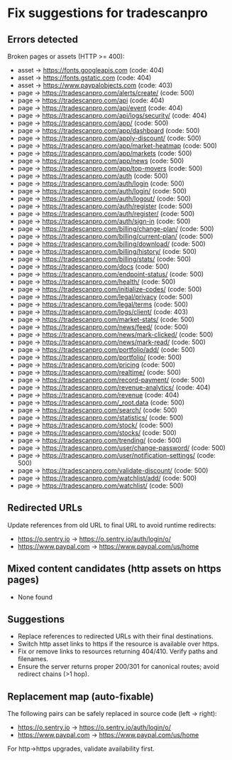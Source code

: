 # Fix suggestions for tradescanpro

## Errors detected

Broken pages or assets (HTTP >= 400):

- asset -> https://fonts.googleapis.com (code: 404)
- asset -> https://fonts.gstatic.com (code: 404)
- asset -> https://www.paypalobjects.com (code: 403)
- page -> https://tradescanpro.com/alerts/create/ (code: 500)
- page -> https://tradescanpro.com/api (code: 404)
- page -> https://tradescanpro.com/api/event (code: 404)
- page -> https://tradescanpro.com/api/logs/security/ (code: 404)
- page -> https://tradescanpro.com/app/ (code: 500)
- page -> https://tradescanpro.com/app/dashboard (code: 500)
- page -> https://tradescanpro.com/apply-discount/ (code: 500)
- page -> https://tradescanpro.com/app/market-heatmap (code: 500)
- page -> https://tradescanpro.com/app/markets (code: 500)
- page -> https://tradescanpro.com/app/news (code: 500)
- page -> https://tradescanpro.com/app/top-movers (code: 500)
- page -> https://tradescanpro.com/auth (code: 500)
- page -> https://tradescanpro.com/auth/login (code: 500)
- page -> https://tradescanpro.com/auth/login/ (code: 500)
- page -> https://tradescanpro.com/auth/logout/ (code: 500)
- page -> https://tradescanpro.com/auth/register (code: 500)
- page -> https://tradescanpro.com/auth/register/ (code: 500)
- page -> https://tradescanpro.com/auth/sign-in (code: 500)
- page -> https://tradescanpro.com/billing/change-plan/ (code: 500)
- page -> https://tradescanpro.com/billing/current-plan/ (code: 500)
- page -> https://tradescanpro.com/billing/download/ (code: 500)
- page -> https://tradescanpro.com/billing/history/ (code: 500)
- page -> https://tradescanpro.com/billing/stats/ (code: 500)
- page -> https://tradescanpro.com/docs (code: 500)
- page -> https://tradescanpro.com/endpoint-status/ (code: 500)
- page -> https://tradescanpro.com/health/ (code: 500)
- page -> https://tradescanpro.com/initialize-codes/ (code: 500)
- page -> https://tradescanpro.com/legal/privacy (code: 500)
- page -> https://tradescanpro.com/legal/terms (code: 500)
- page -> https://tradescanpro.com/logs/client/ (code: 403)
- page -> https://tradescanpro.com/market-stats/ (code: 500)
- page -> https://tradescanpro.com/news/feed/ (code: 500)
- page -> https://tradescanpro.com/news/mark-clicked/ (code: 500)
- page -> https://tradescanpro.com/news/mark-read/ (code: 500)
- page -> https://tradescanpro.com/portfolio/add/ (code: 500)
- page -> https://tradescanpro.com/portfolio/ (code: 500)
- page -> https://tradescanpro.com/pricing (code: 500)
- page -> https://tradescanpro.com/realtime/ (code: 500)
- page -> https://tradescanpro.com/record-payment/ (code: 500)
- page -> https://tradescanpro.com/revenue-analytics/ (code: 404)
- page -> https://tradescanpro.com/revenue (code: 404)
- page -> https://tradescanpro.com/_root.data (code: 500)
- page -> https://tradescanpro.com/search/ (code: 500)
- page -> https://tradescanpro.com/statistics/ (code: 500)
- page -> https://tradescanpro.com/stock/ (code: 500)
- page -> https://tradescanpro.com/stocks/ (code: 500)
- page -> https://tradescanpro.com/trending/ (code: 500)
- page -> https://tradescanpro.com/user/change-password/ (code: 500)
- page -> https://tradescanpro.com/user/notification-settings/ (code: 500)
- page -> https://tradescanpro.com/validate-discount/ (code: 500)
- page -> https://tradescanpro.com/watchlist/add/ (code: 500)
- page -> https://tradescanpro.com/watchlist/ (code: 500)

## Redirected URLs

Update references from old URL to final URL to avoid runtime redirects:

- https://o.sentry.io -> https://o.sentry.io/auth/login/o/
- https://www.paypal.com -> https://www.paypal.com/us/home

## Mixed content candidates (http assets on https pages)

- None found

## Suggestions

- Replace references to redirected URLs with their final destinations.
- Switch http asset links to https if the resource is available over https.
- Fix or remove links to resources returning 404/410. Verify paths and filenames.
- Ensure the server returns proper 200/301 for canonical routes; avoid redirect chains (>1 hop).

## Replacement map (auto-fixable)

The following pairs can be safely replaced in source code (left -> right):

- https://o.sentry.io -> https://o.sentry.io/auth/login/o/
- https://www.paypal.com -> https://www.paypal.com/us/home

For http->https upgrades, validate availability first.
